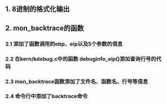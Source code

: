 ## 1. 8进制的格式化输出 
## 2. mon_backtrace的函数
### 2.1 添加了函数调用的ebp、eip以及5个参数的信息
### 2.2 在kern/kdebug.c中的函数 debuginfo_eip()添加查询行号的代码
### 2.3 mon_backtrace函数添加了文件名、函数名、行号等信息
### 2.4 命令行中添加了backtrace命令
